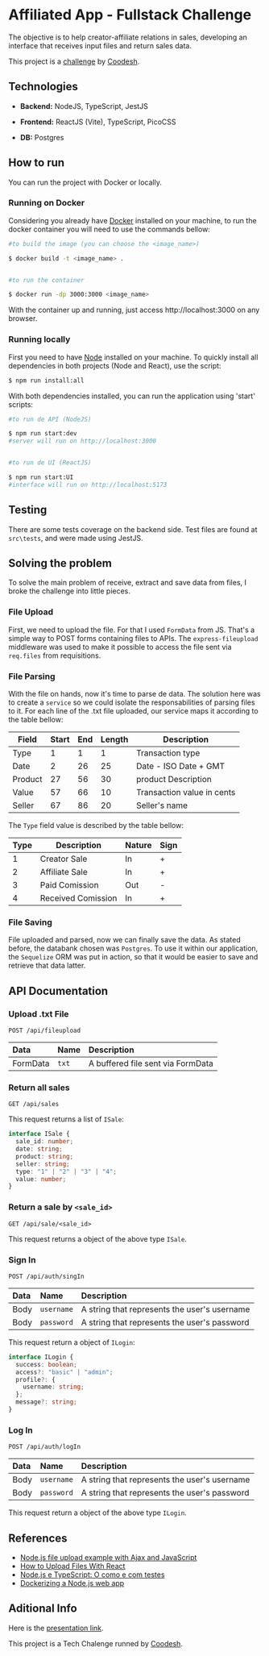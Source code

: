 # Affiliated App - Fullstack Challenge

The objective is to help creator-affiliate relations in sales, developing an interface that receives input files and return sales data.

This project is a [challenge](https://lab.coodesh.com/angelomca09/fullstack-afiliados) by [Coodesh](https://coodesh.com/).

## Technologies

- **Backend:** NodeJS, TypeScript, JestJS

- **Frontend:** ReactJS (Vite), TypeScript, PicoCSS

- **DB:** Postgres

## How to run

You can run the project with Docker or locally.

### Running on Docker

Considering you already have [Docker](https://docs.docker.com/get-docker/) installed on your machine, to run the docker container you will need to use the commands bellow:

```bash
#to build the image (you can choose the <image_name>)

$ docker build -t <image_name> .


#to run the container

$ docker run -dp 3000:3000 <image_name>
```

With the container up and running, just access http://localhost:3000 on any browser.

### Running locally

First you need to have [Node](https://nodejs.org/en/download) installed on your machine.
To quickly install all dependencies in both projects (Node and React), use the script:

```bash
$ npm run install:all
```

With both dependencies installed, you can run the application using 'start' scripts:

```bash
#to run de API (NodeJS)

$ npm run start:dev
#server will run on http://localhost:3000


#to run de UI (ReactJS)

$ npm run start:UI
#interface will run on http://localhost:5173
```

## Testing

There are some tests coverage on the backend side. Test files are found at `src\tests`, and were made using JestJS.

## Solving the problem

To solve the main problem of receive, extract and save data from files, I broke the challenge into little pieces.

### File Upload

First, we need to upload the file. For that I used `FormData` from JS. That's a simple way to POST forms containing files to APIs. The `express-fileupload` middleware was used to make it possible to access the file sent via `req.files` from requisitions.

### File Parsing

With the file on hands, now it's time to parse de data. The solution here was to create a `service` so we could isolate the responsabilities of parsing files to it. For each line of the .txt file uploaded, our service maps it according to the table bellow:

| Field   | Start | End | Length | Description                |
| ------- | ----- | --- | ------ | -------------------------- |
| Type    | 1     | 1   | 1      | Transaction type           |
| Date    | 2     | 26  | 25     | Date - ISO Date + GMT      |
| Product | 27    | 56  | 30     | product Description        |
| Value   | 57    | 66  | 10     | Transaction value in cents |
| Seller  | 67    | 86  | 20     | Seller's name              |

The `Type` field value is described by the table bellow:

| Type | Description        | Nature | Sign |
| ---- | ------------------ | ------ | ---- |
| 1    | Creator Sale       | In     | +    |
| 2    | Affiliate Sale     | In     | +    |
| 3    | Paid Comission     | Out    | -    |
| 4    | Received Comission | In     | +    |

### File Saving

File uploaded and parsed, now we can finally save the data.
As stated before, the databank chosen was `Postgres`.
To use it within our application, the `Sequelize` ORM was put in action, so that it would be easier to save and retrieve that data latter.

## API Documentation

### Upload .txt File

```http
POST /api/fileupload
```

| Data     | Name  | Description                       |
| :------- | :---- | :-------------------------------- |
| FormData | `txt` | A buffered file sent via FormData |

### Return all sales

```http
GET /api/sales
```

This request returns a list of `ISale`:

```typescript
interface ISale {
  sale_id: number;
  date: string;
  product: string;
  seller: string;
  type: "1" | "2" | "3" | "4";
  value: number;
}
```

### Return a sale by `<sale_id>`

```http
GET /api/sale/<sale_id>
```

This request returns a object of the above type `ISale`.

### Sign In

```http
POST /api/auth/singIn
```

| Data | Name       | Description                                  |
| :--- | :--------- | :------------------------------------------- |
| Body | `username` | A string that represents the user's username |
| Body | `password` | A string that represents the user's password |

This request return a object of `ILogin`:

```typescript
interface ILogin {
  success: boolean;
  access?: "basic" | "admin";
  profile?: {
    username: string;
  };
  message?: string;
}
```

### Log In

```http
POST /api/auth/logIn
```

| Data | Name       | Description                                  |
| :--- | :--------- | :------------------------------------------- |
| Body | `username` | A string that represents the user's username |
| Body | `password` | A string that represents the user's password |

This request return a object of the above type `ILogin`.

## References

- [Node.js file upload example with Ajax and JavaScript](https://www.theserverside.com/blog/Coffee-Talk-Java-News-Stories-and-Opinions/JavaScript-Nodejs-File-Upload-Example-Ajax)
- [How to Upload Files With React](https://codefrontend.com/file-upload-reactjs/)
- [Node.js e TypeScript: O como e com testes](https://oieduardorabelo.medium.com/node-js-e-typescript-o-como-e-com-testes-7affce2c02a8)
- [Dockerizing a Node.js web app](https://nodejs.org/en/docs/guides/nodejs-docker-webapp)

## Aditional Info

Here is the [presentation link](https://www.loom.com/share/59adfc88bb1b440fb87a7ec4316ee273).

This project is a Tech Chalenge runned by [Coodesh](https://coodesh.com/).
